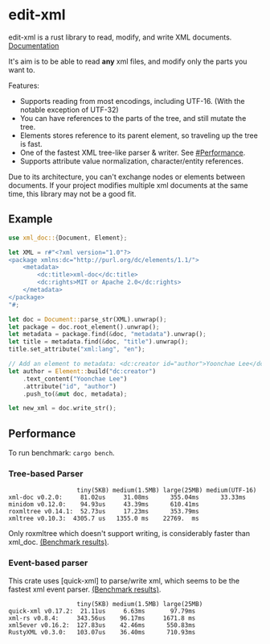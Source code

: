 # edit-xml

edit-xml is a rust library to read, modify, and write XML documents. [Documentation](https://docs.rs/edit-xml/latest/edit-xml/)

It's aim is to be able to read **any** xml files, and modify only the parts you want to.

Features:

- Supports reading from most encodings, including UTF-16. (With the notable exception of UTF-32)
- You can have references to the parts of the tree, and still mutate the tree.
- Elements stores reference to its parent element, so traveling up the tree is fast.
- One of the fastest XML tree-like parser & writer. See [#Performance](https://github.com/bluegreenmagick/xml-doc#performance).
- Supports attribute value normalization, character/entity references.

Due to its architecture, you can't exchange nodes or elements between documents.
If your project modifies multiple xml documents at the same time, this library may not be a good fit.

## Example

```rust
use xml_doc::{Document, Element};

let XML = r#"<?xml version="1.0"?>
<package xmlns:dc="http://purl.org/dc/elements/1.1/">
    <metadata>
        <dc:title>xml-doc</dc:title>
        <dc:rights>MIT or Apache 2.0</dc:rights>
    </metadata>
</package>
"#;

let doc = Document::parse_str(XML).unwrap();
let package = doc.root_element().unwrap();
let metadata = package.find(&doc, "metadata").unwrap();
let title = metadata.find(&doc, "title").unwrap();
title.set_attribute("xml:lang", "en");

// Add an element to metadata: <dc:creator id="author">Yoonchae Lee</dc:creator>
let author = Element::build("dc:creator")
    .text_content("Yoonchae Lee")
    .attribute("id", "author")
    .push_to(&mut doc, metadata);

let new_xml = doc.write_str();
```

## Performance

To run benchmark: `cargo bench`.

### Tree-based Parser

```
                   tiny(5KB) medium(1.5MB) large(25MB) medium(UTF-16)
xml-doc v0.2.0:     81.02us     31.08ms      355.04ms      33.33ms
minidom v0.12.0:    94.93us     43.39ms      610.41ms
roxmltree v0.14.1:  52.73us     17.23ms      353.79ms
xmltree v0.10.3:  4305.7 us   1355.0 ms    22769.  ms
```

Only roxmltree which doesn't support writing, is considerably faster than xml_doc. [(Benchmark results)](https://github.com/BlueGreenMagick/xml-doc/runs/4106349292).

### Event-based parser

This crate uses [quick-xml] to parse/write xml, which seems to be the fastest xml event parser. [(Benchmark results)](https://github.com/BlueGreenMagick/xml-doc/runs/4106349292).

```
                   tiny(5KB) medium(1.5MB) large(25MB)
quick-xml v0.17.2:  21.11us     6.63ms       97.79ms
xml-rs v0.8.4:     343.56us    96.17ms     1671.8 ms
xml5ever v0.16.2:  127.83us    42.46ms      550.83ms
RustyXML v0.3.0:   103.07us    36.40ms      710.93ms
```
